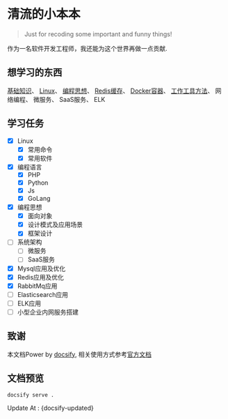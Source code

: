 # 清流的小本本

> Just for recoding some important and funny things!

作为一名软件开发工程师，我还能为这个世界再做一点贡献.

## 想学习的东西

[基础知识](/other/http.md)、
[Linux](/linux/cmd.md)、
[编程思想](/other/oop.md)、
[Redis缓存](/storage/redis.md)、
[Docker容器](/docker/install.md)、
[工作工具方法](/work/gitlab.md)、
网络编程、
微服务、
SaaS服务、
ELK

## 学习任务

- [x] Linux
  - [x] 常用命令
  - [x] 常用软件
- [x] 编程语言
  - [x] PHP
  - [x] Python
  - [x] Js
  - [x] GoLang
- [x] 编程思想
  - [x] 面向对象
  - [x] 设计模式及应用场景
  - [x] 框架设计
- [ ] 系统架构
  - [ ] 微服务
  - [ ] SaaS服务
- [x] Mysql应用及优化
- [x] Redis应用及优化
- [x] RabbitMq应用
- [ ] Elasticsearch应用
- [ ] ELK应用
- [ ] 小型企业内网服务搭建

## 致谢

 本文档Power by [docsify](https://docsify.js.org/), 相关使用方式参考[官方文档](https://docsify.js.org/#/quickstart)

## 文档预览

```bash
docsify serve .
```

Update At : {docsify-updated}
